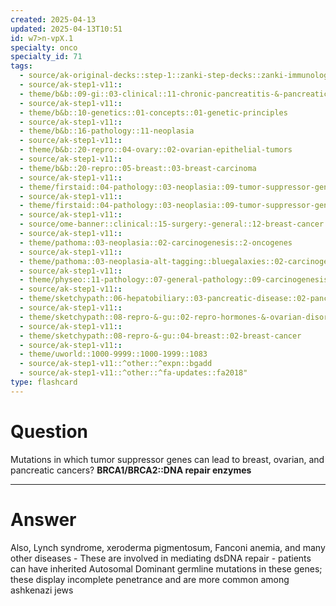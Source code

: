 ```yaml
---
created: 2025-04-13
updated: 2025-04-13T10:51
id: w7>n-vpX.1
specialty: onco
specialty_id: 71
tags:
  - source/ak-original-decks::step-1::zanki-step-decks::zanki-immunology-+-general-pathology::pathoma-chapter-3-(neoplasia)
  - source/ak-step1-v11::
  - theme/b&b::09-gi::03-clinical::11-chronic-pancreatitis-&-pancreatic-cancer
  - source/ak-step1-v11::
  - theme/b&b::10-genetics::01-concepts::01-genetic-principles
  - source/ak-step1-v11::
  - theme/b&b::16-pathology::11-neoplasia
  - source/ak-step1-v11::
  - theme/b&b::20-repro::04-ovary::02-ovarian-epithelial-tumors
  - source/ak-step1-v11::
  - theme/b&b::20-repro::05-breast::03-breast-carcinoma
  - source/ak-step1-v11::
  - theme/firstaid::04-pathology::03-neoplasia::09-tumor-suppressor-genes
  - source/ak-step1-v11::
  - theme/firstaid::04-pathology::03-neoplasia::09-tumor-suppressor-genes::brca
  - source/ak-step1-v11::
  - source/ome-banner::clinical::15-surgery:-general::12-breast-cancer
  - source/ak-step1-v11::
  - theme/pathoma::03-neoplasia::02-carcinogenesis::2-oncogenes
  - source/ak-step1-v11::
  - theme/pathoma::03-neoplasia-alt-tagging::bluegalaxies::02-carcinogenesis::2-oncogenes
  - source/ak-step1-v11::
  - theme/physeo::11-pathology::07-general-pathology::09-carcinogenesis
  - source/ak-step1-v11::
  - theme/sketchypath::06-hepatobiliary::03-pancreatic-disease::02-pancreatic-cancer-&-islet-cell-tumors
  - source/ak-step1-v11::
  - theme/sketchypath::08-repro-&-gu::02-repro-hormones-&-ovarian-disorders::03-ovarian-cysts-&-epithelial-ovarian-cancer
  - source/ak-step1-v11::
  - theme/sketchypath::08-repro-&-gu::04-breast::02-breast-cancer
  - source/ak-step1-v11::
  - theme/uworld::1000-9999::1000-1999::1083
  - source/ak-step1-v11::^other::^expn::bgadd
  - source/ak-step1-v11::^other::^fa-updates::fa2018"
type: flashcard
---
```


# Question
Mutations in which tumor suppressor genes can lead to breast, ovarian, and pancreatic cancers?   **BRCA1/BRCA2::DNA repair enzymes**

---

# Answer
Also, Lynch syndrome, xeroderma pigmentosum, Fanconi anemia, and many other diseases - These are involved in mediating dsDNA repair - patients can have inherited Autosomal Dominant germline mutations in these genes; these display incomplete penetrance and are more common among ashkenazi jews